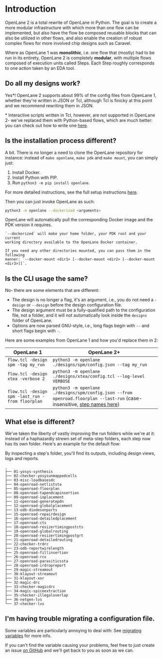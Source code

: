 # Introduction
OpenLane 2 is a total rewrite of OpenLane in Python. The goal is to
create a more modular infrastructure with which more than one flow can be
implemented, but also have the flow be composed reusable blocks that can also be
utilized in other flows, and also enable the creation of robust complex flows
for more involved chip designs such as Caravel.

Where as OpenLane 1 was **monolithic**, i.e. one flow that (mostly) had to be run
in its entirety, OpenLane 2 is completely **modular**, with multiple flows composed of
execution units called Steps. Each Step roughly corresponds to one action
taken by an EDA tool.

## Do all my designs work?
Yes*! OpenLane 2 supports about 99% of the config files from OpenLane 1,
whether they're written in JSON or Tcl, although Tcl is finicky at this point
and we recommend rewriting them in JSON.

\* Interactive scripts written in Tcl, however, are not supported in OpenLane 2-
we've replaced them with Python-based flows, which are much better: you can
check out how to write one [here](../writing_custom_flows.md).

## Is the installation process different?
A bit. There is no longer a need to clone the OpenLane repository for instance:
instead of `make openlane`, `make pdk` and `make mount`, you can simply just:

1. Install Docker.
2. Install Python with PIP.
3. Run `python3 -m pip install openlane`.

For more detailed instructions, see the full setup instructions [here](../../getting_started/docker_installation/index.md).

Then you can just invoke OpenLane as such:

```sh
python3 -m openlane --dockerized <arguments>
```

OpenLane will automatically pull the corresponding Docker image and the
PDK version it requires.

```{warning}
`--dockerized` will make your home folder, your PDK root and your current
working directory available to the OpenLane Docker container.

If you need any other directories mounted, you can pass them in the following
manner: `--docker-mount <dir1> [--docker-mount <dir2> [--docker-mount <dir3>]]`.
```

## Is the CLI usage the same?
No- there are some elements that are different:

* The design is no longer a flag, it's an argument, i.e., you do not need a
  `-design` or `--design` before the design configuration file.
* The design argument must be a fully-qualified path to the configuration file,
  not a folder, and it will not automatically look inside the `designs` folder
  of OpenLane.
* Options are now parsed GNU-style, i.e., long flags begin with `--` and short
  flags begin with `-`.

Here are some examples from OpenLane 1 and how you'd replace them in 2:

| OpenLane 1                                        | OpenLane 2+                                                               |
| -                                                 | -                                                                         |
| `flow.tcl -design spm -tag my_run`                | `python3 -m openlane ./designs/spm/config.json --tag my_run`              |
| `flow.tcl -design xtea -verbose 2`                | `python3 -m openlane ./designs/xtea/config.tcl --log-level VERBOSE`       |
| `flow.tcl -design spm -last_run -from floorplan`  | `python3 -m openlane ./designs/spm/config.json --from openroad.floorplan --last-run` (case-insensitive, [step names here](../../reference/flows.md#classic)) |

## What else is different?
We've taken the liberty of vastly improving the run folders while we're at it:
instead of a haphazardly strewn set of meta-step folders, each step now has its
own folder. Here's an example for the default flow:

By inspecting a step's folder, you'll find its outputs, including design views,
logs and reports.

```
.
├── 01-yosys-synthesis
├── 02-checker-yosysunmappedcells
├── 03-misc-loadbasesdc
├── 04-openroad-netliststa
├── 05-openroad-floorplan
├── 08-openroad-tapendcapinsertion
├── 09-openroad-ioplacement
├── 11-openroad-generatepdn
├── 12-openroad-globalplacement
├── 13-odb-diodesonports
├── 15-openroad-repairdesign
├── 16-openroad-detailedplacement
├── 17-openroad-cts
├── 18-openroad-resizertimingpostcts
├── 19-openroad-globalrouting
├── 20-openroad-resizertimingpostgrt
├── 21-openroad-detailedrouting
├── 22-checker-trdrc
├── 23-odb-reportwirelength
├── 25-openroad-fillinsertion
├── 26-openroad-rcx
├── 27-openroad-parasiticssta
├── 28-openroad-irdropreport
├── 29-magic-streamout
├── 30-klayout-streamout
├── 31-klayout-xor
├── 32-magic-drc
├── 33-checker-magicdrc
├── 34-magic-spiceextraction
├── 35-checker-illegaloverlap
├── 36-netgen-lvs
└── 37-checker-lvs
```

## I'm having trouble migrating a configuration file.
Some variables are particularly annoying to deal with:
See [migrating variables](./variables.md) for more info.

If you can't find the variable causing your problems, feel free to just create
an issue [on GitHub](https://github.com/efabless/openlane2/issues/new) and
we'll get back to you as soon as we can.